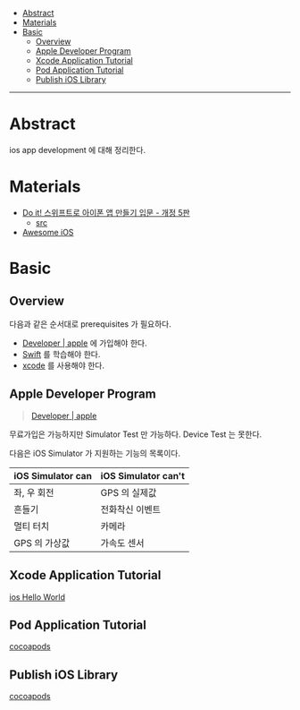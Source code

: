 - [Abstract](#abstract)
- [Materials](#materials)
- [Basic](#basic)
  - [Overview](#overview)
  - [Apple Developer Program](#apple-developer-program)
  - [Xcode Application Tutorial](#xcode-application-tutorial)
  - [Pod Application Tutorial](#pod-application-tutorial)
  - [Publish iOS Library](#publish-ios-library)

----

# Abstract

ios app development 에 대해 정리한다.

# Materials

* [ Do it! 스위프트로 아이폰 앱 만들기 입문 - 개정 5판](http://www.yes24.com/Product/Goods/96825837)
  * [src](https://github.com/doitswift/example)
* [Awesome iOS](https://github.com/vsouza/awesome-ios)

# Basic

## Overview

다음과 같은 순서대로 prerequisites 가 필요하다.

* [Developer | apple](https://developer.apple.com/account/) 에 가입해야 한다.
* [Swift](/swift/README.md) 를 학습해야 한다.
* [xcode](/xcode/README.md) 를 사용해야 한다.

## Apple Developer Program

> [Developer | apple](https://developer.apple.com/account/)

무료가입은 가능하지만 Simulator Test 만 가능하다. Device Test 는 못한다.

다음은 iOS Simulator 가 지원하는 기능의 목록이다. 

| iOS Simulator can | iOS Simulator can't |
|---|---|
| 좌, 우 회전 | GPS 의 실제값 |
| 흔들기 | 전화착신 이벤트 |
| 멀티 터치 | 카메라 |
| GPS 의 가상값 | 가속도 센서 |

## Xcode Application Tutorial

[ios Hello World](iosappdevelopment_helloworld.md)

## Pod Application Tutorial

[cocoapods](/cocoapods/README.md#using-pod-application-create)

## Publish iOS Library

[cocoapods](/cocoapods/README.md#using-pod-lib-create)
